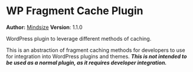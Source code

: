 # WP Fragment Cache Plugin


**Author:** [Mindsize](https://mindsize.me)
**Version**: 1.1.0

WordPress plugin to leverage different methods of caching.

This is an abstraction of fragment caching methods for developers to use for integration into WordPress plugins and themes. ***This is not intended to be used as a normal plugin, as it requires developer integration.***


